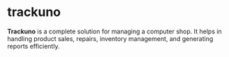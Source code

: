 # trackuno
**Trackuno** is a complete solution for managing a computer shop. It helps in handling product sales, repairs, inventory management, and generating reports efficiently.
